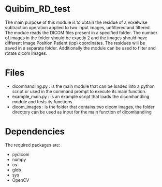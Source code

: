 # Quibim_RD_test
The main purpose of this module is to obtain the residue of a voxelwise subtraction operation applied to two input images, unfiltered and filtered. The module reads the DICOM files present in a specified folder. The number of images in the folder should be exactly 2 and the images should have different Image Position Patient (ipp) coordinates. The residues will be saved in a separate folder. Additionally the module can be used to filter and rotate dicom images. 

# Files
- dicomhandling.py : is the main module that can be loaded into a python script or used in the command prompt to execute its main function.
- example_main.py : is an example script that loads the dicomhandling module and tests its functions
- dicom_images : is the folder that contains two dicom images, the folder directory can be used as input for the main function of dicomhandling

# Dependencies
The required packages are:
- pydicom
- numpy
- os
- glob
- sys
- OpenCV

